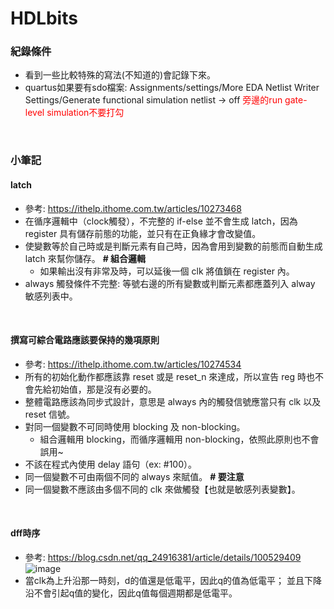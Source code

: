 # HDLbits

### 紀錄條件
- 看到一些比較特殊的寫法(不知道的)會記錄下來。
- quartus如果要有sdo檔案: Assignments/settings/More EDA Netlist Writer Settings/Generate functional simulation netlist -> off  <font color="red">旁邊的run gate-level simulation不要打勾</font>

<br>

### 小筆記

#### latch
- 參考: https://ithelp.ithome.com.tw/articles/10273468
- 在循序邏輯中（clock觸發），不完整的 if-else 並不會生成 latch，因為 register 具有儲存前態的功能，並只有在正負緣才會改變值。
- 使變數等於自己時或是判斷元素有自己時，因為會用到變數的前態而自動生成 latch 來幫你儲存。  **# 組合邏輯**
  - 如果輸出沒有非常及時，可以延後一個 clk 將值鎖在 register 內。
- always 觸發條件不完整: 等號右邊的所有變數或判斷元素都應蓋列入 alway 敏感列表中。

<br>

#### 撰寫可綜合電路應該要保持的幾項原則
- 參考: https://ithelp.ithome.com.tw/articles/10274534
- 所有的初始化動作都應該靠 reset 或是 reset_n 來達成，所以宣告 reg 時也不會先給初始值，那是沒有必要的。
- 整體電路應該為同步式設計，意思是 always 內的觸發信號應當只有 clk 以及 reset 信號。
- 對同一個變數不可同時使用 blocking 及 non-blocking。
  - 組合邏輯用 blocking，而循序邏輯用 non-blocking，依照此原則也不會誤用~
- 不該在程式內使用 delay 語句（ex: #100）。
- 同一個變數不可由兩個不同的 always 來賦值。 **# 要注意**
- 同一個變數不應該由多個不同的 clk 來做觸發【也就是敏感列表變數】。

<br>

#### dff時序
- 參考: https://blog.csdn.net/qq_24916381/article/details/100529409
![image](https://github.com/odinx123/HDLbits/assets/68193880/ee9d5aa6-a478-40e7-84e6-ec9823d8923a)
- 當clk為上升沿那一時刻，d的值還是低電平，因此q的值為低電平； 並且下降沿不會引起q值的變化，因此q值每個週期都是低電平。
